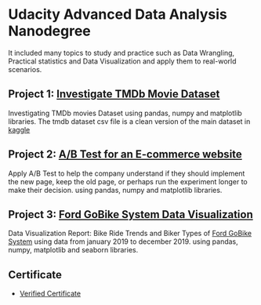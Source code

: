 # Udacity Advanced Data Analysis Nanodegree
It included many topics to study and practice such as Data Wrangling, Practical statistics and Data Visualization and apply them to real-world scenarios.

## Project 1: [Investigate TMDb Movie Dataset](https://github.com/MaryamOsamaX/Data-Analysis-Investigate-TMDb-Movie-Dataset)
Investigating TMDb movies Dataset using pandas, numpy and matplotlib libraries.
The tmdb dataset csv file is a clean version of the main dataset in [kaggle](https://www.kaggle.com/tmdb/tmdb-movie-metadata)

## Project 2: [A/B Test for an E-commerce website](https://github.com/MaryamOsamaX/A-B-Test-for-an-E-commerce-website)
Apply A/B Test to help the company understand if they should implement the new page, keep the old page, or perhaps run the experiment longer to make their decision.
using pandas, numpy and matplotlib libraries.

## Project 3: [Ford GoBike System Data Visualization](https://github.com/MaryamOsamaX/Ford-GoBike-System-Data-Visualization)
Data Visualization Report: Bike Ride Trends and Biker Types of [Ford GoBike System](https://www.lyft.com/bikes/bay-wheels/system-data) using data from january 2019 to december 2019.
using pandas, numpy, matplotlib and seaborn libraries.

## Certificate
* [Verified Certificate](https://confirm.udacity.com/ND4VWGDP)



